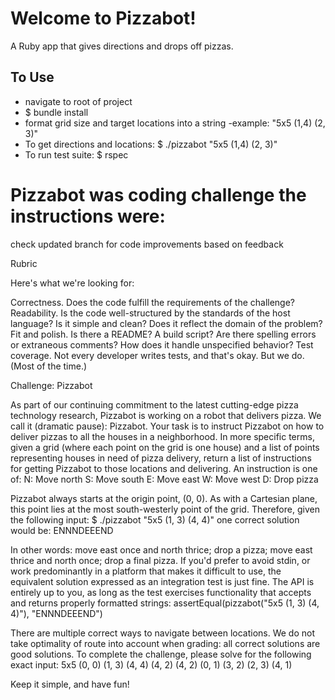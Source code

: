 # Welcome to Pizzabot!
A Ruby app that gives directions and drops off pizzas.

## To Use
  - navigate to root of project
  - $ bundle install
  - format grid size and target locations into a string
    -example: "5x5 (1,4) (2, 3)"
  - To get directions and locations:
    $ ./pizzabot "5x5 (1,4) (2, 3)"
  - To run test suite:
    $ rspec


# Pizzabot was coding challenge the instructions were:
  check updated branch for code improvements based on feedback



Rubric

Here's what we're looking for:

Correctness. Does the code fulfill the requirements of the challenge?
Readability. Is the code well-structured by the standards of the host language? Is it simple and clean? Does it reflect the domain of the problem?
Fit and polish. Is there a README? A build script? Are there spelling errors or extraneous comments? How does it handle unspecified behavior?
Test coverage. Not every developer writes tests, and that's okay. But we do. (Most of the time.)

Challenge: Pizzabot

As part of our continuing commitment to the latest cutting-edge pizza technology research, Pizzabot is working on a robot that delivers pizza. We call it (dramatic pause): Pizzabot. Your task is to instruct Pizzabot on how to deliver pizzas to all the houses in a neighborhood.
In more specific terms, given a grid (where each point on the grid is one house) and a list of points representing houses in need of pizza delivery, return a list of instructions for getting Pizzabot to those locations and delivering. An instruction is one of:
N: Move north
S: Move south
E: Move east
W: Move west
D: Drop pizza

Pizzabot always starts at the origin point, (0, 0). As with a Cartesian plane, this point lies at the most south-westerly point of the grid.
Therefore, given the following input:
$ ./pizzabot "5x5 (1, 3) (4, 4)"
one correct solution would be:
ENNNDEEEND

In other words: move east once and north thrice; drop a pizza; move east thrice and north once; drop a final pizza.
If you'd prefer to avoid stdin, or work predominantly in a platform that makes it difficult to use, the equivalent solution expressed as an integration test is just fine. The API is entirely up to you, as long as the test exercises functionality that accepts and returns properly formatted strings:
assertEqual(pizzabot("5x5 (1, 3) (4, 4)"), "ENNNDEEEND")

There are multiple correct ways to navigate between locations. We do not take optimality of route into account when grading: all correct solutions are good solutions.
To complete the challenge, please solve for the following exact input:
5x5 (0, 0) (1, 3) (4, 4) (4, 2) (4, 2) (0, 1) (3, 2) (2, 3) (4, 1)

Keep it simple, and have fun!
